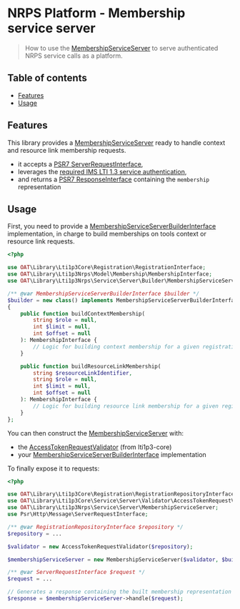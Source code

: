 # NRPS Platform - Membership service server

> How to use the [MembershipServiceServer](../src/Service/Server/MembershipServiceServer.php) to serve authenticated NRPS service calls as a platform.

## Table of contents

- [Features](#features)
- [Usage](#usage)

## Features

This library provides a [MembershipServiceServer](../src/Service/Server/MembershipServiceServer.php) ready to handle context and resource link membership requests.

- it accepts a [PSR7 ServerRequestInterface](https://www.php-fig.org/psr/psr-7/#321-psrhttpmessageserverrequestinterface),
- leverages the [required IMS LTI 1.3 service authentication](https://www.imsglobal.org/spec/security/v1p0/#securing_web_services),
- and returns a [PSR7 ResponseInterface](https://www.php-fig.org/psr/psr-7/#33-psrhttpmessageresponseinterface) containing the `membership` representation

## Usage

First, you need to provide a [MembershipServiceServerBuilderInterface](../src/Service/Server/Builder/MembershipServiceServerBuilderInterface.php) implementation, in charge to build memberships on tools context or resource link requests.

```php
<?php

use OAT\Library\Lti1p3Core\Registration\RegistrationInterface;
use OAT\Library\Lti1p3Nrps\Model\Membership\MembershipInterface;
use OAT\Library\Lti1p3Nrps\Service\Server\Builder\MembershipServiceServerBuilderInterface;

/** @var MembershipServiceServerBuilderInterface $builder */
$builder = new class() implements MembershipServiceServerBuilderInterface 
{
    public function buildContextMembership(
        string $role = null,
        int $limit = null,
        int $offset = null
    ): MembershipInterface {
        // Logic for building context membership for a given registration
    }

    public function buildResourceLinkMembership(
        string $resourceLinkIdentifier,
        string $role = null,
        int $limit = null,
        int $offset = null
    ): MembershipInterface {
        // Logic for building resource link membership for a given registration and resource link identifier
    }
};
```

You can then construct the [MembershipServiceServer](../src/Service/Server/MembershipServiceServer.php) with:
- the [AccessTokenRequestValidator](https://github.com/oat-sa/lib-lti1p3-core/blob/master/src/Service/Server/Validator/AccessTokenRequestValidator.php) (from lti1p3-core)
- your [MembershipServiceServerBuilderInterface](../src/Service/Server/Builder/MembershipServiceServerBuilderInterface.php) implementation

To finally expose it to requests:
```php
<?php

use OAT\Library\Lti1p3Core\Registration\RegistrationRepositoryInterface;
use OAT\Library\Lti1p3Core\Service\Server\Validator\AccessTokenRequestValidator;
use OAT\Library\Lti1p3Nrps\Service\Server\MembershipServiceServer;
use Psr\Http\Message\ServerRequestInterface;

/** @var RegistrationRepositoryInterface $repository */
$repository = ...

$validator = new AccessTokenRequestValidator($repository);

$membershipServiceServer = new MembershipServiceServer($validator, $builder);

/** @var ServerRequestInterface $request */
$request = ...

// Generates a response containing the built membership representation
$response = $membershipServiceServer->handle($request);
```